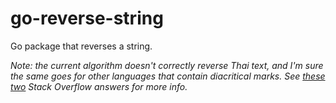 # go-reverse-string
Go package that reverses a string.

*Note: the current algorithm doesn't correctly reverse Thai text, and I'm sure the same goes for other languages that contain diacritical marks. See [these](https://stackoverflow.com/a/44350406) [two](https://stackoverflow.com/a/62743214) Stack Overflow answers for more info.*
